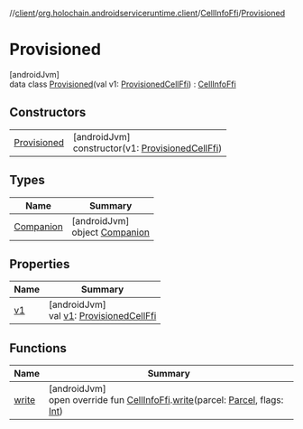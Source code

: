 //[client](../../../../index.md)/[org.holochain.androidserviceruntime.client](../../index.md)/[CellInfoFfi](../index.md)/[Provisioned](index.md)

# Provisioned

[androidJvm]\
data class [Provisioned](index.md)(val v1: [ProvisionedCellFfi](../../-provisioned-cell-ffi/index.md)) : [CellInfoFfi](../index.md)

## Constructors

| | |
|---|---|
| [Provisioned](-provisioned.md) | [androidJvm]<br>constructor(v1: [ProvisionedCellFfi](../../-provisioned-cell-ffi/index.md)) |

## Types

| Name | Summary |
|---|---|
| [Companion](-companion/index.md) | [androidJvm]<br>object [Companion](-companion/index.md) |

## Properties

| Name | Summary |
|---|---|
| [v1](v1.md) | [androidJvm]<br>val [v1](v1.md): [ProvisionedCellFfi](../../-provisioned-cell-ffi/index.md) |

## Functions

| Name | Summary |
|---|---|
| [write](../../-cell-info-ffi-parceler/write.md) | [androidJvm]<br>open override fun [CellInfoFfi](../index.md).[write](../../-cell-info-ffi-parceler/write.md)(parcel: [Parcel](https://developer.android.com/reference/kotlin/android/os/Parcel.html), flags: [Int](https://kotlinlang.org/api/core/kotlin-stdlib/kotlin/-int/index.html)) |
